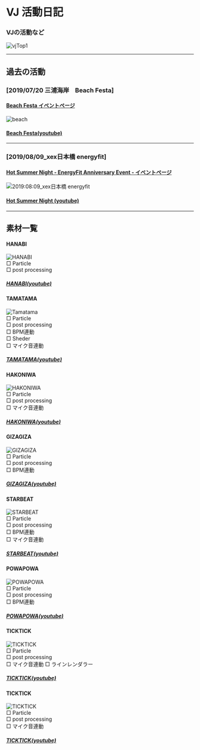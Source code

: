 # VJ 活動日記

### VJの活動など

![vjTop1](https://user-images.githubusercontent.com/43961147/64004855-17deb300-cb4a-11e9-92ae-3fda51196178.gif)

*** 
## 過去の活動

### [2019/07/20 三浦海岸　Beach Festa]
#### [Beach Festa イベントページ](https://www.facebook.com/events/784745598587503/)

![beach](https://user-images.githubusercontent.com/43961147/64005955-49f11480-cb4c-11e9-9fc9-9390bb26a3ac.gif)
#### [Beach Festa(youtube)](https://youtu.be/HeD6nGJItME)

***

### [2019/08/09_xex日本橋 energyfit]
#### [Hot Summer Night - EnergyFit Anniversary Event - イベントページ](https://www.facebook.com/events/2355217917890171/)

![2019:08:09_xex日本橋 energyfit](https://user-images.githubusercontent.com/43961147/64008286-c7b71f00-cb50-11e9-88d6-dfb0958c27e2.gif)

#### [Hot Summer Night (youtube)](https://www.youtube.com/watch?v=5WLDD9ZGeC4)

***

## 素材一覧

#### HANABI
![HANABI](https://user-images.githubusercontent.com/43961147/64009507-f0d8af00-cb52-11e9-8f0a-74697982f3d2.gif)  
□ Particle  
□ post processing   
##### [HANABI(youtube)](https://youtu.be/gzhm35RZdms)

#### TAMATAMA
![Tamatama](https://user-images.githubusercontent.com/43961147/64015026-904f6f00-cb5e-11e9-833a-e9fca662dd55.gif)  
□ Particle  
□ post processing  
□ BPM連動  
□ Sheder  
□ マイク音連動  
##### [TAMATAMA(youtube)](https://youtu.be/fOx9jCOwnes)

#### HAKONIWA
![HAKONIWA](https://user-images.githubusercontent.com/43961147/64016013-d4dc0a00-cb60-11e9-890e-7bf81cd74509.gif)  
□ Particle  
□ post processing  
□ マイク音連動 
##### [HAKONIWA(youtube)](https://youtu.be/m2CAChNuiNU)

#### GIZAGIZA
![GIZAGIZA](https://user-images.githubusercontent.com/43961147/64016288-84b17780-cb61-11e9-8b47-83b5bc1ea717.gif)   
□ Particle  
□ post processing  
□ BPM連動  
##### [GIZAGIZA(youtube)](https://youtu.be/A0VNXdd7vtk)

#### STARBEAT
![STARBEAT](https://user-images.githubusercontent.com/43961147/64016577-508a8680-cb62-11e9-98f1-e263b14d3f26.gif)  
□ Particle  
□ post processing  
□ BPM連動  
□ マイク音連動
##### [STARBEAT(youtube)](https://youtu.be/q1juyMbld90)

#### POWAPOWA
![POWAPOWA](https://user-images.githubusercontent.com/43961147/64016746-be36b280-cb62-11e9-9ce0-d9fa10d8cce9.gif)  
□ Particle  
□ post processing  
□ BPM連動  
##### [POWAPOWA(youtube)](https://www.youtube.com/watch?v=9REvvSQ6Cv0)

#### TICKTICK
![TICKTICK](https://user-images.githubusercontent.com/43961147/64017053-93009300-cb63-11e9-82bd-b96d829b8bbb.gif)  
□ Particle  
□ post processing  
□ マイク音連動
□ ラインレンダラー  
##### [TICKTICK(youtube)](https://youtu.be/SARC8YOi1qo)

#### TICKTICK
![TICKTICK](https://user-images.githubusercontent.com/43961147/64017053-93009300-cb63-11e9-82bd-b96d829b8bbb.gif)  
□ Particle  
□ post processing  
□ マイク音連動    
##### [TICKTICK(youtube)](https://youtu.be/SARC8YOi1qo)
